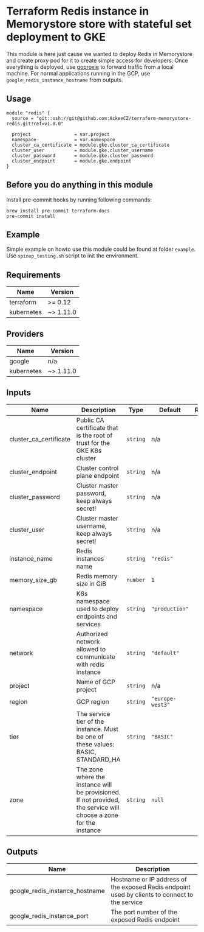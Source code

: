 # Terraform Redis instance in Memorystore store with stateful set deployment to GKE

This module is here just cause we wanted to deploy Redis in Memorystore and create proxy pod for it to create simple
access for developers. Once everything is deployed, use [goproxie](https://github.com/AckeeCZ/goproxie) to forward traffic from a local machine. For
normal applications running in the GCP, use `google_redis_instance_hostname` from outputs.

## Usage

```hcl
module "redis" {
  source = "git::ssh://git@github.com:AckeeCZ/terraform-memorystore-redis.git?ref=v1.0.0"

  project                = var.project
  namespace              = var.namespace
  cluster_ca_certificate = module.gke.cluster_ca_certificate
  cluster_user           = module.gke.cluster_username
  cluster_password       = module.gke.cluster_password
  cluster_endpoint       = module.gke.endpoint
}
```

## Before you do anything in this module

Install pre-commit hooks by running following commands:

```shell script
brew install pre-commit terraform-docs
pre-commit install
```

## Example

Simple example on howto use this module could be found at folder `example`. Use `spinup_testing.sh` script to init
the environment.

<!-- BEGINNING OF PRE-COMMIT-TERRAFORM DOCS HOOK -->
## Requirements

| Name | Version |
|------|---------|
| terraform | >= 0.12 |
| kubernetes | ~> 1.11.0 |

## Providers

| Name | Version |
|------|---------|
| google | n/a |
| kubernetes | ~> 1.11.0 |

## Inputs

| Name | Description | Type | Default | Required |
|------|-------------|------|---------|:--------:|
| cluster\_ca\_certificate | Public CA certificate that is the root of trust for the GKE K8s cluster | `string` | n/a | yes |
| cluster\_endpoint | Cluster control plane endpoint | `string` | n/a | yes |
| cluster\_password | Cluster master password, keep always secret! | `string` | n/a | yes |
| cluster\_user | Cluster master username, keep always secret! | `string` | n/a | yes |
| instance\_name | Redis instances name | `string` | `"redis"` | no |
| memory\_size\_gb | Redis memory size in GiB | `number` | `1` | no |
| namespace | K8s namespace used to deploy endpoints and services | `string` | `"production"` | no |
| network | Authorized network allowed to communicate with redis instance | `string` | `"default"` | no |
| project | Name of GCP project | `string` | n/a | yes |
| region | GCP region | `string` | `"europe-west3"` | no |
| tier | The service tier of the instance. Must be one of these values: BASIC, STANDARD\_HA | `string` | `"BASIC"` | no |
| zone | The zone where the instance will be provisioned. If not provided, the service will choose a zone for the instance | `string` | `null` | no |

## Outputs

| Name | Description |
|------|-------------|
| google\_redis\_instance\_hostname | Hostname or IP address of the exposed Redis endpoint used by clients to connect to the service |
| google\_redis\_instance\_port | The port number of the exposed Redis endpoint |

<!-- END OF PRE-COMMIT-TERRAFORM DOCS HOOK -->
